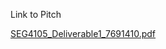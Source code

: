 Link to Pitch

[SEG4105_Deliverable1_7691410.pdf](https://github.com/umple/AcademicTeamManagement/files/12873764/SEG4105_Deliverable1_7691410.pdf)
